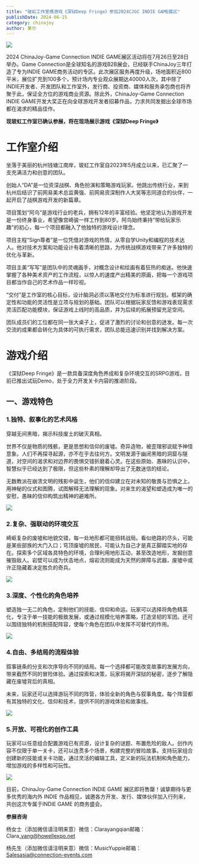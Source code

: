 ```yaml
---
title: "玻虹工作室携游戏《深狱Deep Fringe》参加2024CJGC INDIE GAME展区"
publishDate: 2024-06-15
category: chinajoy
author: 莱尔
---
```


![](https://ec-net-1251389766.cos.ap-shanghai.myqcloud.com/wp-content/uploads/2024/06/20240615112528705-1024x435.png)

2024 ChinaJoy-Game Connection INDIE GAME展区活动将在7月26日至28日举办。Game Connection是全球知名的游戏B2B展会，已经联手ChinaJoy三年打造了专为INDIE GAME商务活动的专区。此次展区服务再度升级，场地面积近800平米，展位扩充到100多个，预计场内专业观众展期达40000人次，其中除了INDIE开发者、开发团队和工作室外，发行商、投资商、媒体和服务承包商也将齐聚于此，保证全方位的游戏商业资源。除此外，ChinaJoy-Game Connection INDIE GAME开发大奖正在向全球游戏开发者招募作品，力求共同发掘出全球市场都在渴求的精品佳作。

**现玻虹工作室已确认参展，将在现场展示游戏《深狱Deep Fringe》**

# **工作室介绍**

坐落于美丽的杭州钱塘江南岸，玻虹工作室自2023年5月成立以来，已汇聚了一支充满活力和创意的团队。

创始人“DA”是一位资深战棋、角色扮演和策略游戏玩家。他跳出传统行业，来到杭州后结识了前网易美术总监黄强、前网易资深制作人大吴等志同道合的伙伴，一起开启了战棋游戏开发的新篇章。

项目策划“阿鸟”是游戏行业的老兵，拥有12年的丰富经验。他坚定地认为游戏开发是一份终身事业，希望像宫崎骏一样工作到80岁。阿鸟始终秉持“带给玩家乐趣”的初心，每一个项目都融入了他独特的游戏设计理念。

项目主程“Sign尊者”是一位凭借对游戏的热情，从零自学Unity和编程的技术达人。他对技术方案和功能设计有着清晰的思路，为传统战棋游戏带来了许多独特的优化与革新。

项目主美“写写”是团队中的灵魂画手，对概念设计和绘画有着狂热的痴迷。他快速掌握了各种美术资产的工作流程，以惊人的速度产出精美的原画，把每一个游戏项目都当作自己的艺术作品一样珍视。

“交付”是工作室的核心目标，设计脑洞必须以落地交付为标准进行规划。框架的确定性和功能的灵活性是立项与规划的基础。团队可以根据玩家反馈和游戏表现需求灵活匹配功能模块，保证游戏上线时的高品质，并为后续的拓展预留充足空间。

团队成员们的工位都在同一张大桌子上，促进了激烈的讨论和创意的迸发。每一次交流的成果都会转化为具体的可执行需求，团队总能迅速识别并找到解决方案。

# **游戏介绍**

《深狱Deep Fringe》是一款具备深度角色养成和复杂环境交互的SRPG游戏，目前已推出试玩Demo，处于全力开发关卡内容的推进阶段。

## **一、游戏特色**

### **1.独特、叙事化的艺术风格**

穿越无间黑暗，揭示科技废土的破灭真相。

世界不仅是物质的残骸，更是思想和信仰的废墟。奇异造物，被歪理邪说赋予神怪意象。人们不再探寻起源，亦不在乎去往何方。文明发源于幽闭黑暗的洞窟与隧道，对空间的渴求和对边界的畏惧交错折磨着心灵。在这些原始、愚昧的认识中，智慧似乎已经达到了极限，但这些朴素的理解却导出了无数迷信的结论。

无数教派在崩溃文明的残影中诞生，他们的信仰建立在对未知的敬畏与恐惧之上。用神秘的仪式和图腾，试图解释无法理解的现象。对来生的渴望和塑造成为唯一的安慰，愚昧的信仰构筑出精神的避难所。

![](https://ec-net-1251389766.cos.ap-shanghai.myqcloud.com/wp-content/uploads/2024/06/20240615112534123-1024x576.png)

### **2.复杂、强联动的环境交互**

崎岖复杂的废墟和地貌交错，每一处地形都可能扭转战局。看似绝路的尽头，可能是某些部族的大门入口；穹顶废墟的居民，可能认为自己才是真正脚踏实地的存在。探索多个区域各具特色的环境，合理利用地形互动，甚至改造地形，发掘创意摧毁敌人。岩壁可以成为伏击地点，熔岩流则能成为天然的屏障与武器，废墟中或许正隐藏着决定胜负的奇兵。

![](https://ec-net-1251389766.cos.ap-shanghai.myqcloud.com/wp-content/uploads/2024/06/20240615112536219-1024x576.png)

### **3.深度、个性化的角色培养**

塑造独一无二的角色，定制他们的技能、信仰和命运。玩家可以选择将角色精英化，专注于单一技能的极致发展，或通过规模化培养策略，打造坚韧的军团。还可以围绕独特的机制搭配阵容，使每个角色在团队中发挥不可替代的作用。

![](https://ec-net-1251389766.cos.ap-shanghai.myqcloud.com/wp-content/uploads/2024/06/20240615112538761-1024x576.png)

### **4.自由、多结局的流程体验**

叙事链条的分支和次序导向不同的结局。每一个选择都可能改变故事的发展方向，带来截然不同的冒险体验。通过探索和决策，玩家将揭开深狱的秘密，逐步了解隐藏在废墟背后的真相。

未来，玩家还可以选择游玩不同的阵营，体验全新的角色与叙事角度。每个阵营都有其独特的文化、信仰和技术，提供不同的游戏体验和故事线。

![](https://ec-net-1251389766.cos.ap-shanghai.myqcloud.com/wp-content/uploads/2024/06/20240615112541264-1024x576.png)

### **5.开放、可视化的创作工具**

玩家可以任意组合配置游戏已有资源，设计复杂的谜题、布置危险的敌人。创作内容不仅限于单一关卡，还可以连贯多个场景，构建完整的冒险故事。支持玩家组合创建新的技能或关卡功能，通过灵活的编辑工具，定义新的玩法机制和角色能力，增加游戏的多样性和可玩性。

![](https://ec-net-1251389766.cos.ap-shanghai.myqcloud.com/wp-content/uploads/2024/06/20240615112623538-1024x576.png)

目前，ChinaJoy-Game Connection INDIE GAME 展区即将售罄！诚挚期待与更多优秀的海内外 INDIE 作品相见，诚邀各方开发、发行、媒体伙伴加入行列来，共创这次专属于INDIE GAME 的商务盛会。

**参展咨询**

杨女士（添加微信请注明来意）微信：Clarayangqian邮箱：Clara\_yang@howellexpo.net

杨先生（添加微信请注明来意）微信：MusicYuppie邮箱：Salesasia@connection-events.com
